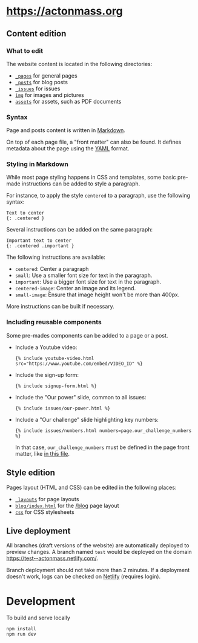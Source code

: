 # https://actonmass.org

## Content edition

### What to edit

The website content is located in the following directories:
- [`_pages`](/_pages) for general pages
- [`_posts`](/_posts) for blog posts
- [`_issues`](/_issues) for issues
- [`img`](/img) for images and pictures
- [`assets`](/assets) for assets, such as PDF documents

### Syntax

Page and posts content is written in [Markdown](https://www.markdownguide.org/basic-syntax/).

On top of each page file, a "front matter" can also be found. It defines metadata about the page using the [YAML](https://lzone.de/cheat-sheet/YAML) format. 

### Styling in Markdown

While most page styling happens in CSS and templates, some basic pre-made instructions can be added to style a paragraph. 

For instance, to apply the style `centered` to a paragraph, use the following syntax:

```
Text to center
{: .centered }
```

Several instructions can be added on the same paragraph:

```
Important text to center
{: .centered .important }
```

The following instructions are available:

- `centered`: Center a paragraph
- `small`: Use a smaller font size for text in the paragraph.
- `important`: Use a bigger font size for text in the paragraph.
- `centered-image`: Center an image and its legend.
- `small-image`: Ensure that image height won't be more than 400px.

More instructions can be built if necessary.

### Including reusable components

Some pre-mades components can be added to a page or a post.

- Include a Youtube video:
  ```
  {% include youtube-video.html src="https://www.youtube.com/embed/VIDEO_ID" %}
  ```
- Include the sign-up form:
  ```
  {% include signup-form.html %}
  ```
- Include the "Our power" slide, common to all issues:
  ```
  {% include issues/our-power.html %}
  ```
- Include a "Our challenge" slide highlighting key numbers:
  ```
  {% include issues/numbers.html numbers=page.our_challenge_numbers %}
  ```
  In that case, `our_challenge_numbers` must be defined in the page front matter, like [in this file](https://github.com/fpagnoux/actonmass-website/blob/adc9c288fb56c52f79b28e0edb57e0a8da3f4abd/_issues/climate.md).
  

## Style edition

Pages layout (HTML and CSS) can be edited in the following places:
- [`_layouts`](/_layouts) for page layouts
- [`blog/index.html`](/blog/index.html) for the [/blog](https://actonmass.org/blog/) page layout
- [`css`](/css) for CSS stylesheets


## Live deployment

All branches (draft versions of the website) are automatically deployed to preview changes. A branch named `test` would be deployed on the domain https://test--actonmass.netlify.com/.

Branch deployment should not take more than 2 minutes. 
If a deployment doesn't work, logs can be checked on [Netlify](https://app.netlify.com/sites/actonmass/deploys) (requires login).


# Development #

To build and serve locally
```
npm install
npm run dev
```

